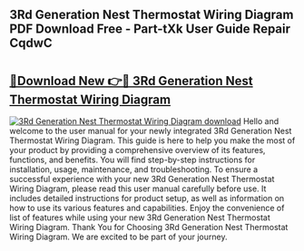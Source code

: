 ## 3Rd Generation Nest Thermostat Wiring Diagram PDF Download Free - Part-tXk User Guide Repair CqdwC

# <h2><a href="http://dfqtkcn.blite.top/?on=3Rd+Generation+Nest+Thermostat+Wiring+Diagram">🔗Download New 👉🔴 3Rd Generation Nest Thermostat Wiring Diagram</a></h2>

[![3Rd Generation Nest Thermostat Wiring Diagram download](https://i.imgur.com/lujVjoI.png)](http://dfqtkcn.blite.top/?on=3Rd+Generation+Nest+Thermostat+Wiring+Diagram)
Hello and welcome to the user manual for your newly integrated 3Rd Generation Nest Thermostat Wiring Diagram. This guide is here to help you make the most of your product by providing a comprehensive overview of its features, functions, and benefits. You will find step-by-step instructions for installation, usage, maintenance, and troubleshooting. To ensure a successful experience with your new 3Rd Generation Nest Thermostat Wiring Diagram, please read this user manual carefully before use. It includes detailed instructions for product setup, as well as information on how to use its various features and capabilities. Enjoy the convenience of list of features while using your new 3Rd Generation Nest Thermostat Wiring Diagram. Thank You for Choosing 3Rd Generation Nest Thermostat Wiring Diagram. We are excited to be part of your journey.

